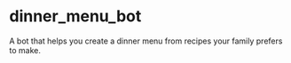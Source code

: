 # dinner_menu_bot
A bot that helps you create a dinner menu from recipes your family prefers to make.
